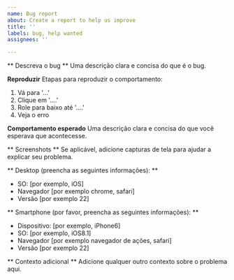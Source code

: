 ```yaml
---
name: Bug report
about: Create a report to help us improve
title: ''
labels: bug, help wanted
assignees: ''

---
```


** Descreva o bug **
Uma descrição clara e concisa do que é o bug.

**Reproduzir**
Etapas para reproduzir o comportamento:
1. Vá para '...'
2. Clique em '....'
3. Role para baixo até '....'
4. Veja o erro

**Comportamento esperado**
Uma descrição clara e concisa do que você esperava que acontecesse.

** Screenshots **
Se aplicável, adicione capturas de tela para ajudar a explicar seu problema.

** Desktop (preencha as seguintes informações): **
 - SO: [por exemplo, iOS]
 - Navegador [por exemplo chrome, safari]
 - Versão [por exemplo 22]

** Smartphone (por favor, preencha as seguintes informações): **
 - Dispositivo: [por exemplo, iPhone6]
 - SO: [por exemplo, iOS8.1]
 - Navegador [por exemplo navegador de ações, safari]
 - Versão [por exemplo 22]

** Contexto adicional **
Adicione qualquer outro contexto sobre o problema aqui.
